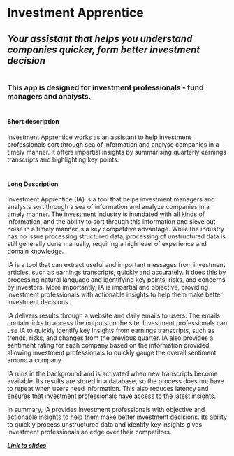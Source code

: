 # **Investment Apprentice**
## ***Your assistant that helps you understand companies quicker, form better investment decision***
# 
### This app is designed for investment professionals - fund managers and analysts.
# 

#### **Short description**
Investment Apprentice works as an assistant to help investment professionals sort through sea of information and analyse companies in a timely manner. It offers impartial insights by summarising quarterly earnings transcripts and highlighting key points.
#
#### **Long Description**
Investment Apprentice (IA) is a tool that helps investment managers and analysts sort through a sea of information and analyze companies in a timely manner. The investment industry is inundated with all kinds of information, and the ability to sort through this information and sieve out noise in a timely manner is a key competitive advantage. While the industry has no issue processing structured data, processing of unstructured data is still generally done manually, requiring a high level of experience and domain knowledge.

IA is a tool that can extract useful and important messages from investment articles, such as earnings transcripts, quickly and accurately. It does this by processing natural language and identifying key points, risks, and concerns by investors. More importantly, IA is impartial and objective, providing investment professionals with actionable insights to help them make better investment decisions.

IA delivers results through a website and daily emails to users. The emails contain links to access the outputs on the site. Investment professionals can use IA to quickly identify key insights from earnings transcripts, such as trends, risks, and changes from the previous quarter. IA also provides a sentiment rating for each company based on the information provided, allowing investment professionals to quickly gauge the overall sentiment around a company.

IA runs in the background and is activated when new transcripts become available. Its results are stored in a database, so the process does not have to repeat when users need information. This also reduces latency and ensures that investment professionals have access to the latest insights.

In summary, IA provides investment professionals with objective and actionable insights to help them make better investment decisions. Its ability to quickly process unstructured data and identify key insights gives investment professionals an edge over their competitors.

[***Link to slides***](https://docs.google.com/presentation/d/1kxftN13vG0IBeZElZ3J2kEvHcj_hYdmRW7baG0giIUU/edit?usp=sharing)
